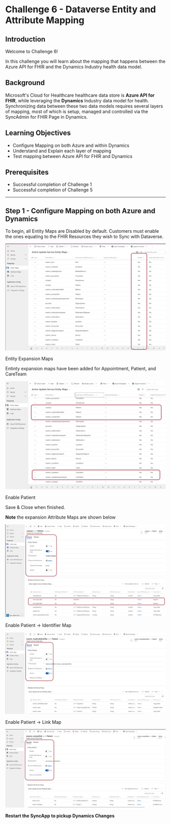 # Challenge 6 - Dataverse Entity and Attribute Mapping

## Introduction

Welcome to Challenge 6!

In this challenge you will learn about the mapping that happens between the Azure API for FHIR and the Dynamics Industry health data model. 

## Background
Microsoft's Cloud for Healthcare healthcare data store is **Azure API for FHIR**, while leveraging the **Dynamics** Industry data model for health.  Synchronizing data between these two data models requires several layers of mapping, most of which is setup, managed and controlled via the SyncAdmin for FHIR Page in Dynamics. 

## Learning Objectives
+ Configure Mapping on both Azure and within Dynamics 
+ Understand and Explain each layer of mapping
+ Test mapping between Azure API for FHIR and Dynamics 

## Prerequisites
+ Successful completion of Challenge 1 
+ Successful completion of Challenge 5

---

## Step 1 - Configure Mapping on both Azure and Dynamics 

To begin, all Entity Maps are Disabled by default.  Customers must enable the ones equating to the FHIR Resources they wish to Sync with Dataverse. 

![disable](./media/entity-map-disable.png)


Entity Expansion Maps

Entinty expansion maps have been added for Appointment, Patient, and CareTeam

![expansion](./media/expansion-maps.png)


Enable Patient 

Save & Close when finished.  

__Note__  the expansion Attribute Maps are shown below 

![enable-patient](./media/enable-patient.png)

Enable Patient -> Identifier Map

![enable-id](./media/enable-identifier.png)


Enable Patient -> Link Map

![enable-link](./media/enable-link.png)

**Restart the SyncApp to pickup Dynamics Changes**




